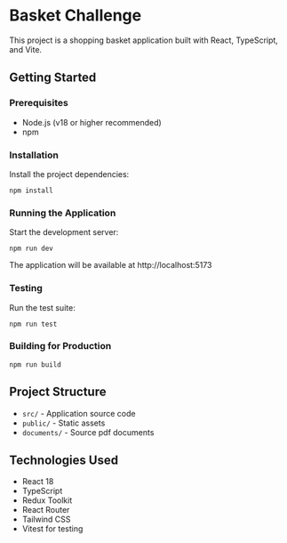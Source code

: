 # Basket Challenge

This project is a shopping basket application built with React, TypeScript, and Vite.

## Getting Started

### Prerequisites
- Node.js (v18 or higher recommended)
- npm

### Installation
Install the project dependencies:
```
npm install
```

### Running the Application
Start the development server:
```
npm run dev
```
The application will be available at http://localhost:5173

### Testing
Run the test suite:
```
npm run test
```

### Building for Production
```
npm run build
```

## Project Structure
- `src/` - Application source code
- `public/` - Static assets
- `documents/` - Source pdf documents

## Technologies Used
- React 18
- TypeScript
- Redux Toolkit
- React Router
- Tailwind CSS
- Vitest for testing
